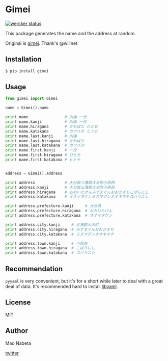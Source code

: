 # Gimei
[![wercker status](https://app.wercker.com/status/2e16506f61d42fa320a681aac332b30d/m "wercker status")](https://app.wercker.com/project/bykey/2e16506f61d42fa320a681aac332b30d)

This package generates the name and the address at random.

Original is [gimei](https://github.com/willnet/gimei).
Thank's @willnet

## Installation
```sh
$ pip install gimei
```

## Usage

```python
from gimei import Gimei

name = Gimei().name

print name                # 川端 一世
print name.kanji          # 川端 一世
print name.hiragana       # かわばた ひとせ
print name.katakana       # カワバタ ヒトセ
print name.last.kanji     # 川端
print name.last.hiragana  # かわばた
print name.last.katakana  # カワバタ
print name.first.kanji    # 一世
print name.first.hiragana # ひとせ
print name.first.katakana # ヒトセ


address = Gimei().address

print address             # 大分県三潴郡大木町小原西
print address.kanji       # 大分県三潴郡大木町小原西
print address.hiragana    # おおいたけんみずまぐんおおきまちこばらにし
print address.katakana    # オオイタケンミズマグンオオキマチコバラニシ

print address.prefecture.kanji     # 大分県
print address.prefecture.hiragana  # おおいたけん
print address.prefecture.katakana  # オオイタケン

print address.city.kanji     # 三潴郡大木町
print address.city.hiragana  # みずまぐんおおきまち
print address.city.katakana  # ミズマグンオオキマチ

print address.town.kanji     # 小原西
print address.town.hiragana  # こばらにし
print address.town.katakana  # コバラニシ
```

## Recommendation

`pyyaml` is very convenient,
but it's for a short while later to deal with a great deal of data.
It's recommended hard to install [libyaml](http://pyyaml.org/wiki/LibYAML).

## License
MIT

## Author
Mao Nabeta

[twitter](https://twitter.com/nabetama)
